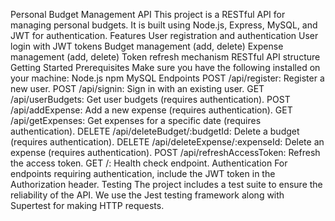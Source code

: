 Personal Budget Management API
    This project is a RESTful API for managing personal budgets. It is built using Node.js, Express, MySQL, and JWT for authentication.
Features
    User registration and authentication
    User login with JWT tokens
    Budget management (add, delete)
    Expense management (add, delete)
    Token refresh mechanism
    RESTful API structure
    Getting Started
    Prerequisites
Make sure you have the following installed on your machine:
    Node.js
    npm
    MySQL
Endpoints
    POST /api/register: Register a new user.
    POST /api/signin: Sign in with an existing user.
    GET /api/userBudgets: Get user budgets (requires authentication).
    POST /api/addExpense: Add a new expense (requires authentication).
    GET /api/getExpenses: Get expenses for a specific date (requires authentication).
    DELETE /api/deleteBudget/:budgetId: Delete a budget (requires authentication).
    DELETE /api/deleteExpense/:expenseId: Delete an expense (requires authentication).
    POST /api/refreshAccessToken: Refresh the access token.
    GET /: Health check endpoint.
Authentication
    For endpoints requiring authentication, include the JWT token in the Authorization header.
Testing
    The project includes a test suite to ensure the reliability of the API. We use the Jest testing framework along with Supertest for making HTTP requests.